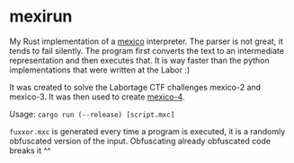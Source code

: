# mexirun

My Rust implementation of a [mexico](https://www.github.com/maride/mexico) interpreter. The parser is not great, it tends to fail silently. The program first converts the text to an intermediate representation and then executes that. It is way faster than the python implementations that were written at the Labor :)

It was created to solve the Labortage CTF challenges mexico-2 and mexico-3. It was then used to create [mexico-4](https://www.github.com/noobtracker/mexico-4).

Usage: `cargo run (--release) [script.mxc]`

`fuxxor.mxc` is generated every time a program is executed, it is a randomly obfuscated version of the input. Obfuscating already obfuscated code breaks it ^^
